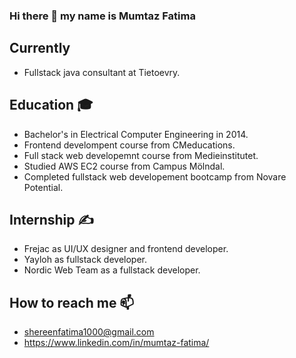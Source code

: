 ### Hi there 👋 my name is Mumtaz Fatima  
## Currently
- Fullstack java consultant at Tietoevry.

## Education 🎓
-  Bachelor's in Electrical Computer Engineering in 2014.
- Frontend develompent course from CMeducations.
- Full stack web developemnt course from Medieinstitutet. 
- Studied AWS EC2 course from Campus Mölndal.
- Completed fullstack web developement bootcamp from Novare Potential.
 
## Internship ✍ 
- Frejac as UI/UX designer and frontend developer.
- Yayloh as fullstack developer.
- Nordic Web Team as a fullstack developer.

## How to reach me 📫
  - shereenfatima1000@gmail.com
  - https://www.linkedin.com/in/mumtaz-fatima/
 <p>
  <a href="mailto:shereenfatima1000@gmail.com">
    <i class="fa fa-envelope"></i>
  </a>
  <a href="https://www.linkedin.com/in/mumtaz-fatima" target="_blank">
    <i class="fa fa-linkedin-square"></i>
  </a>
 </p>




